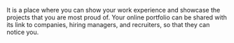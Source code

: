 It is a place where you can show your work experience and showcase the projects that you are most proud of. Your online portfolio can be shared with its link to companies, hiring managers, and recruiters, so that they can notice you.
